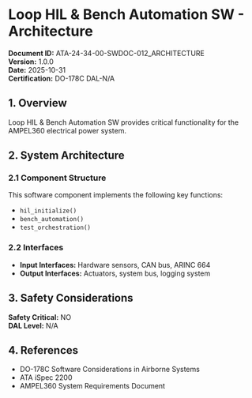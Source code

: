 # Loop HIL & Bench Automation SW - Architecture

**Document ID:** ATA-24-34-00-SWDOC-012_ARCHITECTURE  
**Version:** 1.0.0  
**Date:** 2025-10-31  
**Certification:** DO-178C DAL-N/A

## 1. Overview

Loop HIL & Bench Automation SW provides critical functionality for the AMPEL360 electrical power system.

## 2. System Architecture

### 2.1 Component Structure

This software component implements the following key functions:

- `hil_initialize()`
- `bench_automation()`
- `test_orchestration()`

### 2.2 Interfaces

- **Input Interfaces:** Hardware sensors, CAN bus, ARINC 664
- **Output Interfaces:** Actuators, system bus, logging system

## 3. Safety Considerations

**Safety Critical:** NO  
**DAL Level:** N/A

## 4. References

- DO-178C Software Considerations in Airborne Systems
- ATA iSpec 2200
- AMPEL360 System Requirements Document
